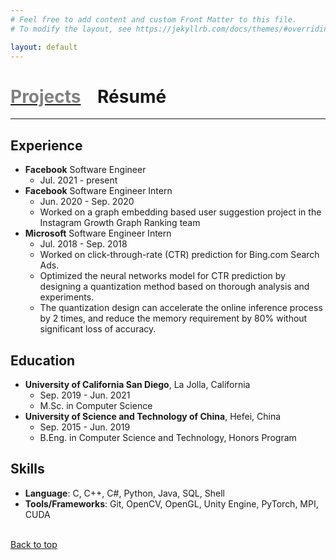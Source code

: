 ```yaml
---
# Feel free to add content and custom Front Matter to this file.
# To modify the layout, see https://jekyllrb.com/docs/themes/#overriding-theme-defaults

layout: default
---
```


# [<span style="color:gray">Projects</span>](./index)   &nbsp;&nbsp; Résumé
---

## Experience
* **Facebook** Software Engineer
  * Jul. 2021 - present
* **Facebook** Software Engineer Intern
  * Jun. 2020 - Sep. 2020
  * Worked on a graph embedding based user suggestion project in the Instagram Growth Graph Ranking team
* **Microsoft** Software Engineer Intern
  * Jul. 2018 - Sep. 2018
  * Worked on click-through-rate (CTR) prediction for Bing.com Search Ads.
  * Optimized the neural networks model for CTR prediction by designing a quantization method based on thorough analysis and experiments.
  * The quantization design can accelerate the online inference process by 2 times, and reduce the memory requirement by 80% without significant loss of accuracy.
  
## Education
* **University of California San Diego**, La Jolla, California
  * Sep. 2019 - Jun. 2021
  * M.Sc. in Computer Science
* **University of Science and Technology of China**, Hefei, China
  * Sep. 2015 - Jun. 2019
  * B.Eng. in Computer Science and Technology, Honors Program


## Skills
* **Language**: C, C++, C#, Python, Java, SQL, Shell
* **Tools/Frameworks**: Git, OpenCV, OpenGL, Unity Engine, PyTorch, MPI, CUDA


<br>
 <a href="#top"><i class="fa fa-angle-double-up fa-lg"></i> Back to top</a>

<!-- Text can be **bold**, _italic_, or ~~strikethrough~~.

[Link to another page](./another-page.html).

There should be whitespace between paragraphs.

There should be whitespace between paragraphs. We recommend including a README, or a file with information about your project.

# Header 1

This is a normal paragraph following a header. GitHub is a code hosting platform for version control and collaboration. It lets you and others work together on projects from anywhere.

## Header 2

> This is a blockquote following a header.
>
> When something is important enough, you do it even if the odds are not in your favor.

### Header 3

```js
// Javascript code with syntax highlighting.
var fun = function lang(l) {
  dateformat.i18n = require('./lang/' + l)
  return true;
}
```

```ruby
# Ruby code with syntax highlighting
GitHubPages::Dependencies.gems.each do |gem, version|
  s.add_dependency(gem, "= #{version}")
end
```

#### Header 4

*   This is an unordered list following a header.
*   This is an unordered list following a header.
*   This is an unordered list following a header.

##### Header 5

1.  This is an ordered list following a header.
2.  This is an ordered list following a header.
3.  This is an ordered list following a header.

###### Header 6

| head1        | head two          | three |
|:-------------|:------------------|:------|
| ok           | good swedish fish | nice  |
| out of stock | good and plenty   | nice  |
| ok           | good `oreos`      | hmm   |
| ok           | good `zoute` drop | yumm  |

### There's a horizontal rule below this.

* * *

### Here is an unordered list:

*   Item foo
*   Item bar
*   Item baz
*   Item zip

### And an ordered list:

1.  Item one
1.  Item two
1.  Item three
1.  Item four

### And a nested list:

- level 1 item
  - level 2 item
  - level 2 item
    - level 3 item
    - level 3 item
- level 1 item
  - level 2 item
  - level 2 item
  - level 2 item
- level 1 item
  - level 2 item
  - level 2 item
- level 1 item

### Small image

![Octocat](https://github.githubassets.com/images/icons/emoji/octocat.png)

### Large image

![Branching](https://guides.github.com/activities/hello-world/branching.png)


### Definition lists can be used with HTML syntax.

<dl>
<dt>Name</dt>
<dd>Godzilla</dd>
<dt>Born</dt>
<dd>1952</dd>
<dt>Birthplace</dt>
<dd>Japan</dd>
<dt>Color</dt>
<dd>Green</dd>
</dl>

```
Long, single-line code blocks should not wrap. They should horizontally scroll if they are too long. This line should be long enough to demonstrate this.
```

```
The final element.
``` -->

